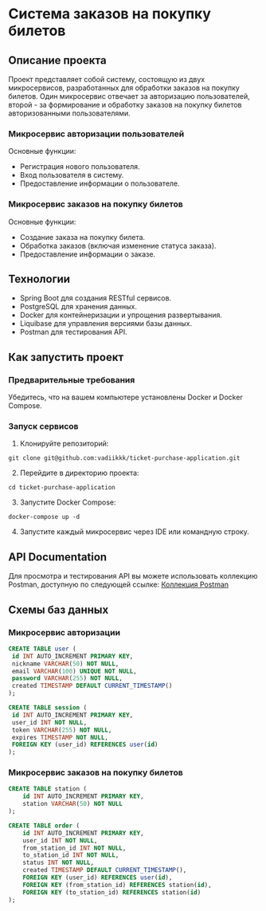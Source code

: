 # Система заказов на покупку билетов

## Описание проекта

Проект представляет собой систему, состоящую из двух микросервисов, разработанных для обработки заказов на покупку билетов. Один микросервис отвечает за авторизацию пользователей, второй - за формирование и обработку заказов на покупку билетов авторизованными пользователями.

### Микросервис авторизации пользователей

Основные функции:
- Регистрация нового пользователя.
- Вход пользователя в систему.
- Предоставление информации о пользователе.

### Микросервис заказов на покупку билетов

Основные функции:
- Создание заказа на покупку билета.
- Обработка заказов (включая изменение статуса заказа).
- Предоставление информации о заказе.

## Технологии

- Spring Boot для создания RESTful сервисов.
- PostgreSQL для хранения данных.
- Docker для контейнеризации и упрощения развертывания.
- Liquibase для управления версиями базы данных.
- Postman для тестирования API.

## Как запустить проект

### Предварительные требования

Убедитесь, что на вашем компьютере установлены Docker и Docker Compose.

### Запуск сервисов

1. Клонируйте репозиторий:
```
git clone git@github.com:vadiikkk/ticket-purchase-application.git
```
2. Перейдите в директорию проекта:
```
cd ticket-purchase-application
```
3. Запустите Docker Compose:
```
docker-compose up -d
```
4. Запустите каждый микросервис через IDE или командную строку.

## API Documentation

Для просмотра и тестирования API вы можете использовать коллекцию Postman, доступную по следующей ссылке:
[Коллекция Postman](https://www.postman.com/xfandomx/workspace/ticketpurchasing/example/33449527-8b1c90a2-16fa-4d8d-9eb2-2588c66843d3)

## Схемы баз данных

### Микросервис авторизации
```sql
CREATE TABLE user (
 id INT AUTO_INCREMENT PRIMARY KEY,
 nickname VARCHAR(50) NOT NULL,
 email VARCHAR(100) UNIQUE NOT NULL,
 password VARCHAR(255) NOT NULL,
 created TIMESTAMP DEFAULT CURRENT_TIMESTAMP()
);

CREATE TABLE session (
 id INT AUTO_INCREMENT PRIMARY KEY,
 user_id INT NOT NULL,
 token VARCHAR(255) NOT NULL,
 expires TIMESTAMP NOT NULL,
 FOREIGN KEY (user_id) REFERENCES user(id)
);
```

### Микросервис заказов на покупку билетов
```sql
CREATE TABLE station (
    id INT AUTO_INCREMENT PRIMARY KEY,
    station VARCHAR(50) NOT NULL
);

CREATE TABLE order (
    id INT AUTO_INCREMENT PRIMARY KEY,
    user_id INT NOT NULL,
    from_station_id INT NOT NULL,
    to_station_id INT NOT NULL,
    status INT NOT NULL,
    created TIMESTAMP DEFAULT CURRENT_TIMESTAMP(),
    FOREIGN KEY (user_id) REFERENCES user(id),
    FOREIGN KEY (from_station_id) REFERENCES station(id),
    FOREIGN KEY (to_station_id) REFERENCES station(id)
);
```

